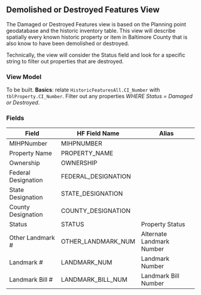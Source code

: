 ## Demolished or Destroyed Features View

The Damaged or Destroyed Features view is based on the Planning point geodatabase and the historic inventory table. This view will describe spatially every known historic property or item in Baltimore County that is also know to have been demolished or destroyed.

Technically, the view will consider the Status field and look for a specific string to filter out properties that are destroyed.

### View Model

To be built.
**Basics**: relate `HistoricFeaturesAll.CI_Number` with `tblProperty.CI_Number`. Filter out any properties *WHERE Status = Damaged or Destroyed*.

### Fields

| Field              | HF Field Name       | Alias                     |
|--------------------|---------------------|---------------------------|
| MIHPNumber         | MIHPNUMBER          |                           |
| Property Name      | PROPERTY_NAME       |                           |
| Ownership          | OWNERSHIP           |                           |
| Federal Designation| FEDERAL_DESIGNATION |                           |
| State Designation  | STATE_DESIGNATION   |                           |
| County Designation | COUNTY_DESIGNATION  |                           |
| Status             | STATUS              | Property Status           |
| Other Landmark #   | OTHER_LANDMARK_NUM  | Alternate Landmark Number |
| Landmark #         | LANDMARK_NUM        | Landmark Number           |
| Landmark Bill #    | LANDMARK_BILL_NUM   | Landmark Bill Number      |